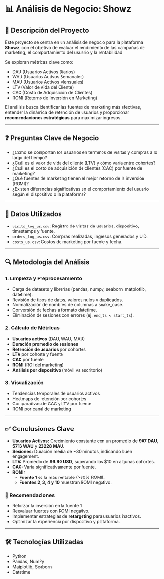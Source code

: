 # 📊 Análisis de Negocio: Showz

## 📌 Descripción del Proyecto

Este proyecto se centra en un análisis de negocio para la plataforma **Showz**, con el objetivo de evaluar el rendimiento de las campañas de marketing, el comportamiento del usuario y la rentabilidad.

Se exploran métricas clave como:

- DAU (Usuarios Activos Diarios)
- WAU (Usuarios Activos Semanales)
- MAU (Usuarios Activos Mensuales)
- LTV (Valor de Vida del Cliente)
- CAC (Costo de Adquisición de Clientes)
- ROMI (Retorno de Inversión en Marketing)

El análisis busca identificar las fuentes de marketing más efectivas, entender la dinámica de retención de usuarios y proporcionar **recomendaciones estratégicas** para maximizar ingresos.

---

## ❓ Preguntas Clave de Negocio

- ¿Cómo se comportan los usuarios en términos de visitas y compras a lo largo del tiempo?
- ¿Cuál es el valor de vida del cliente (LTV) y cómo varía entre cohortes?
- ¿Cuál es el costo de adquisición de clientes (CAC) por fuente de marketing?
- ¿Qué fuentes de marketing tienen el mejor retorno de la inversión (ROMI)?
- ¿Existen diferencias significativas en el comportamiento del usuario según el dispositivo o la plataforma?

---

## 📂 Datos Utilizados

- `visits_log_us.csv`: Registro de visitas de usuarios, dispositivo, timestamps y fuente.
- `orders_log_us.csv`: Compras realizadas, ingresos generados y UID.
- `costs_us.csv`: Costos de marketing por fuente y fecha.

---

## 🔍 Metodología del Análisis

### 1. Limpieza y Preprocesamiento

- Carga de datasets y librerías (pandas, numpy, seaborn, matplotlib, datetime).
- Revisión de tipos de datos, valores nulos y duplicados.
- Normalización de nombres de columnas a snake_case.
- Conversión de fechas a formato datetime.
- Eliminación de sesiones con errores (ej. `end_ts < start_ts`).

### 2. Cálculo de Métricas

- **Usuarios activos** (DAU, WAU, MAU)
- **Duración promedio de sesiones**
- **Retención de usuarios** por cohortes
- **LTV** por cohorte y fuente
- **CAC** por fuente
- **ROMI** (ROI del marketing)
- **Análisis por dispositivo** (móvil vs escritorio)

### 3. Visualización

- Tendencias temporales de usuarios activos
- Heatmaps de retención por cohortes
- Comparativas de CAC y LTV por fuente
- ROMI por canal de marketing

---

## ✅ Conclusiones Clave

- **Usuarios Activos:** Crecimiento constante con un promedio de **907 DAU**, **5716 WAU** y **23228 MAU**.
- **Sesiones:** Duración media de ~30 minutos, indicando buen engagement.
- **LTV:** Promedio de **$6.90 USD**, superando los $10 en algunas cohortes.
- **CAC:** Varía significativamente por fuente.
- **ROMI:** 
  - **Fuente 1** es la más rentable (>60% ROMI).
  - **Fuentes 2, 3, 4 y 10** muestran ROMI negativo.

### 🎯 Recomendaciones

- Reforzar la inversión en la fuente 1.
- Reevaluar fuentes con ROMI negativo.
- Implementar estrategias de **retargeting** para usuarios inactivos.
- Optimizar la experiencia por dispositivo y plataforma.

---

## 🛠 Tecnologías Utilizadas

- Python
- Pandas, NumPy
- Matplotlib, Seaborn
- Datetime



